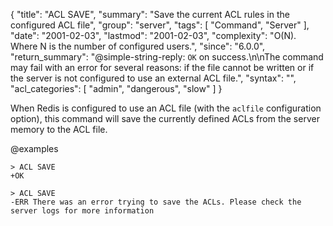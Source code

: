 {
  "title": "ACL SAVE",
  "summary": "Save the current ACL rules in the configured ACL file",
  "group": "server",
  "tags": [
    "Command",
    "Server"
  ],
  "date": "2001-02-03",
  "lastmod": "2001-02-03",
  "complexity": "O(N). Where N is the number of configured users.",
  "since": "6.0.0",
  "return_summary": "@simple-string-reply: `OK` on success.\n\nThe command may fail with an error for several reasons: if the file cannot be written or if the server is not configured to use an external ACL file.",
  "syntax": "",
  "acl_categories": [
    "admin",
    "dangerous",
    "slow"
  ]
}

When Redis is configured to use an ACL file (with the `aclfile` configuration
option), this command will save the currently defined ACLs from the server memory to the ACL file.

@examples

```
> ACL SAVE
+OK

> ACL SAVE
-ERR There was an error trying to save the ACLs. Please check the server logs for more information
```

